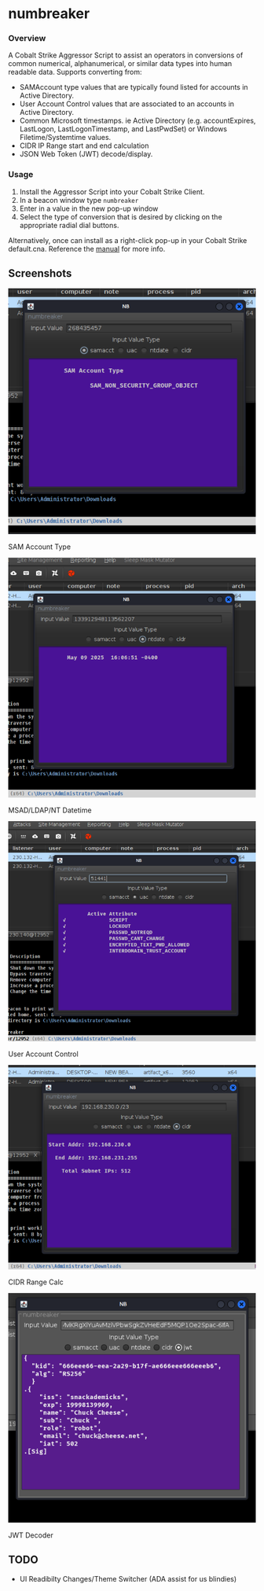 # numbreaker

### Overview
A Cobalt Strike Aggressor Script to assist an operators in conversions of common numerical, alphanumerical, or similar data types into human readable data.
Supports converting from:  

   - SAMAccount type values that are typically found listed for accounts in Active Directory.  
   - User Account Control values that are associated to an accounts in Active Directory.  
   - Common Microsoft timestamps. ie Active Directory (e.g. accountExpires, LastLogon, LastLogonTimestamp, and LastPwdSet) or Windows Filetime/Systemtime values.
   - CIDR IP Range start and end calculation
   - JSON Web Token (JWT) decode/display.
    
### Usage

1) Install the Aggressor Script into your Cobalt Strike Client.
2) In a beacon window type `numbreaker`
3) Enter in a value in the new pop-up window
4) Select the type of conversion that is desired by clicking on the appropriate radial dial buttons.

Alternatively, once can install as a right-click pop-up in your Cobalt Strike default.cna. Reference the [manual](https://hstechdocs.helpsystems.com/manuals/cobaltstrike/current/userguide/content/topics_aggressor-scripts/as_cobalt-strike.htm) for more info.

## Screenshots

![NTDATE EX](screenshots/sshot-samacct.png)

SAM Account Type

![NTDATE EX](screenshots/sshot-ntdate.png)

MSAD/LDAP/NT Datetime

![UAC EX](screenshots/sshot-uac.png)

User Account Control

![UAC EX](screenshots/sshot-cidr.png)

CIDR Range Calc

![UAC EX](screenshots/sshot-jwt.png)

JWT Decoder

## TODO
- UI Readibilty Changes/Theme Switcher (ADA assist for us blindies)
